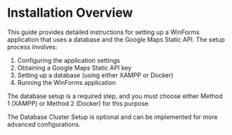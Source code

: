 # Installation Overview

This guide provides detailed instructions for setting up a WinForms application that uses a database and the Google Maps Static API. The setup process involves:

1. Configuring the application settings
2. Obtaining a Google Maps Static API key
3. Setting up a database (using either XAMPP or Docker)
4. Running the WinForms application

The database setup is a required step, and you must choose either Method 1 (XAMPP) or Method 2 (Docker) for this purpose.

The Database Cluster Setup is optional and can be implemented for more advanced configurations.
